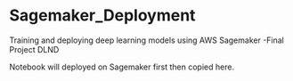 # Sagemaker_Deployment
Training and deploying deep learning models using AWS Sagemaker -Final Project DLND

Notebook will deployed on Sagemaker first then copied here.
